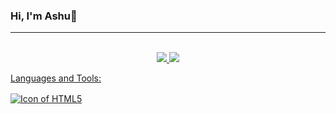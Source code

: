 ### Hi, I'm Ashu👋
<hr>
<img src=""
<img src="Ashutosh-Yadav-21-2-2023.png">
<div align="center">  
  <a href="https://github.com/ashuyadav0">  
    <img height="165em" src="https://github-readme-stats.vercel.app/api?username=ashuyadav0&show_icons=truecount_private=true&locale=es&custom_title=My%20GitHub%20Stats"/>  
    <img height="165em" src="https://github-readme-stats.vercel.app/api/top-langs/?username=emagrina&layout=compact&langs_count=10"/>
</div>

Languages and Tools:

<!--
**ashuyadav0/ashuyadav0** is a ✨ _special_ ✨ repository because its `README.md` (this file) appears on your GitHub profile.

Here are some ideas to get you started:

- 🔭 I’m currently working on ...
- 🌱 I’m currently learning ...
- 👯 I’m looking to collaborate on ...
- 🤔 I’m looking for help with ...
- 💬 Ask me about ...
- 📫 How to reach me: ...
- 😄 Pronouns: ...
- ⚡ Fun fact: ...
-->
<img align="center" alt="Icon of HTML5" src="https://skillicons.dev/icons?i=angular,arduino,bootstrap,cs,css,discord,docker,dotnet,eclipse,figma,git,html,java,jenkins,jquery,laravel,linkedin,linux,mysql,nginx,nodejs,php,postgres,react,sass,vscode,wordpress&theme=dark&perline=11">
